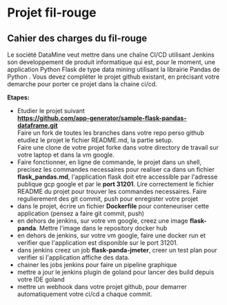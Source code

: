 # Projet fil-rouge

## Cahier des charges du fil-rouge
Le société DataMine veut mettre dans une chaîne CI/CD utilisant Jenkins son developpement
de produit informatique qui est, pour le moment, une application Python Flask de type data mining utilisant la librairie Pandas de Python .
Vous devez compléter le projet github existant, en précisant votre demarche pour porter ce projet dans la chaine ci/cd.

**Etapes:**
* Etudier le projet suivant   
  **https://github.com/app-generator/sample-flask-pandas-dataframe.git**  
  Faire un fork de toutes les branches dans votre repo perso github  
  etudiez le projet le fichier README.md, la partie setup.   
  Faire une clone de votre projet forke dans votre directory de travail sur votre laptop et
  dans la vm google.
* Faire fonctionner, en ligne de commande,  le projet dans un shell, precisez les commandes necessaires pour realiser ca dans un fichier **flask_pandas.md**, l'application flask doit etre accessible par l'adresse publique gcp google et par le **port 31201**. Lire correctement le fichier README du projet pour trouver les commandes necessaires. Faire regulierement des git commit, push pour enregister votre projet
* dans le projet, écrire un fichier **Dockerfile** pour conteneuriser cette application (pensez a faire git commit, push)
* en dehors de jenkins, sur votre vm google, creez une image **flask-panda**. Mettre l'image dans le repository docker hub
* en dehors de jenkins, sur votre vm google,  faire une docker run et verifier que l'application est disponible sur le port 31201.
* dans jenkins creez un job **flask-panda-jmeter**, creer un test plan pour verifier si l'application affiche des data.
* chainer les jobs jenkins pour faire un pipeline graphique
* mettre a jour le jenkins plugin de goland pour lancer des build depuis votre IDE goland
* mettre un webhook dans votre projet github, pour demarrer automatiquement votre ci/cd a chaque commit.